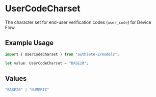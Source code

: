 # UserCodeCharset

The character set for end-user verification codes (`user_code`) for Device Flow.


## Example Usage

```typescript
import { UserCodeCharset } from "authlete-2/models";

let value: UserCodeCharset = "BASE20";
```

## Values

```typescript
"BASE20" | "NUMERIC"
```